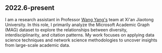 ## 2022.6-present

I am a research assistant in Professor [Wang Yang's](https://gr.xjtu.edu.cn/web/yang.wang) team at Xi'an Jiaotong University. In this role, I primarily analyze the Microsoft Academic Graph (MAG) dataset to explore the relationships between diversity, interdisciplinarity, and citation patterns. My work focuses on applying data science techniques and network science methodologies to uncover insights from large-scale academic data.

